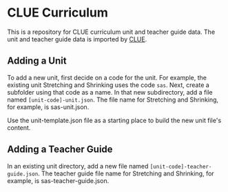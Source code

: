 # CLUE Curriculum

This is a repository for CLUE curriculum unit and teacher guide data. The unit and teacher guide data is imported by [CLUE](https://github.com/concord-consortium/collaborative-learning).

## Adding a Unit

To add a new unit, first decide on a code for the unit. For example, the existing unit Stretching and Shrinking uses the code `sas`. Next, create a subfolder using that code as a name. In that new subdirectory, add a file named `[unit-code]-unit.json`. The file name for Stretching and Shrinking, for example, is sas-unit.json.

Use the unit-template.json file as a starting place to build the new unit file's content.

## Adding a Teacher Guide

In an existing unit directory, add a new file named `[unit-code]-teacher-guide.json`. The teacher guide file name for Stretching and Shrinking, for example, is sas-teacher-guide.json.
